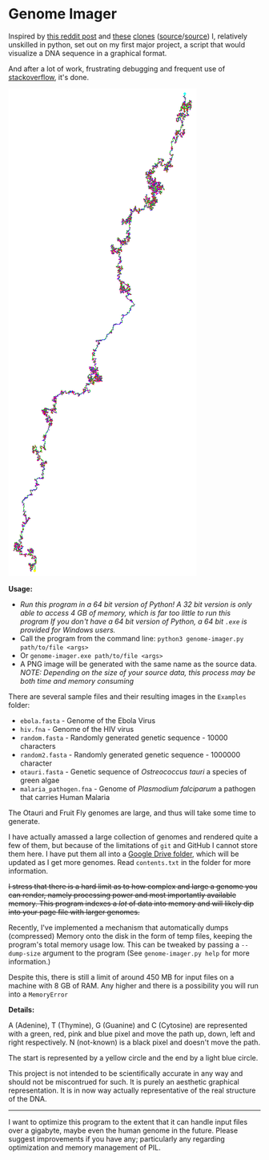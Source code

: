 # Genome Imager

Inspired by [this reddit post](https://www.reddit.com/r/dataisbeautiful/comments/8anoku/years_ago_i_wrote_a_java_application_which_draws/)
and [these](https://danielbiegler.github.io/visualize-dna-sequences/) [clones](https://bewelge.github.io/dnaSequenceVisualizer/)
([source](https://github.com/DanielBiegler/visualize-dna-sequences)/[source](https://github.com/Bewelge/dnaSequenceVisualizer))
I, relatively unskilled in python, set out on my first major project, a script that would visualize a DNA sequence in a graphical format.

And after a lot of work, frustrating debugging and frequent use of [stackoverflow](https://stackoverflow.com), it's done.

![Visualisation of Ebola Virus](https://raw.githubusercontent.com/logwet/genome-imager/master/Examples/ebola.png "Visualisation of Ebola Virus")

**Usage:**

- *Run this program in a 64 bit version of Python! A 32 bit version is only able to access 4 GB of memory, which is far too little to run this program
If you don't have a 64 bit version of Python, a 64 bit `.exe` is provided for Windows users.*
- Call the program from the command line: `python3 genome-imager.py path/to/file <args>`
- Or `genome-imager.exe path/to/file <args>`
- A PNG image will be generated with the same name as the source data. *NOTE: Depending on the size of your source data, this process may be both time and memory consuming*

There are several sample files and their resulting images in the `Examples` folder:
- `ebola.fasta` - Genome of the Ebola Virus
- `hiv.fna` - Genome of the HIV virus
- `random.fasta` - Randomly generated genetic sequence - 10000 characters
- `random2.fasta` - Randomly generated genetic sequence - 1000000 character
- `otauri.fasta` - Genetic sequence of *Ostreococcus tauri* a species of green algae
- `malaria_pathogen.fna` - Genome of *Plasmodium falciparum* a pathogen that carries Human Malaria

The Otauri and Fruit Fly genomes are large, and thus will take some time to generate.

I have actually amassed a large collection of genomes and rendered quite a few of them, but because of the limitations of `git` and GitHub I cannot store them here.
I have put them all into a [Google Drive folder](https://drive.google.com/open?id=1yryCHJsiteDRuPLq6spoyHxDkzimhmWP), which will be updated as I get more genomes. Read `contents.txt` in the folder for more information.

~~I stress that there is a hard limit as to how complex and large a genome you can render, namely processing power and most importantly available memory. This program indexes a *lot* of data into memory and will likely dip into your page file with larger genomes.~~

Recently, I've implemented a mechanism that automatically dumps (compressed) Memory onto the disk in the form of temp files, keeping the program's total memory usage low. This can be tweaked by passing a `--dump-size` argument to the program (See `genome-imager.py help` for more information.)

Despite this, there is still a limit of around 450 MB for input files on a machine with 8 GB of RAM. Any higher and there is a possibility you will run into a `MemoryError`

**Details:**

A (Adenine), T (Thymine), G (Guanine) and C (Cytosine) are represented with a green, red, pink and blue pixel and move the path up, down, left and right respectively. N (not-known) is a black pixel and doesn't move the path.

The start is represented by a yellow circle and the end by a light blue circle.

This project is not intended to be scientifically accurate in any way and should not be miscontrued for such. It is purely an aesthetic graphical representation. It is in now way actually representative of the real structure of the DNA.

-------------------------
I want to optimize this program to the extent that it can handle input files over a gigabyte, maybe even the human genome in the future. Please suggest improvements if you have any; particularly any regarding optimization and memory management of PIL.
